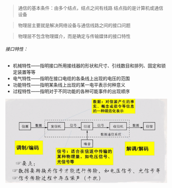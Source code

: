 > 通信的基本条件：由多个结点，结点之间有线路
> 结点指的是计算机或通信设备

> 物理层主要就是解决网络设备与通信线路之间的接口问题

> 物理层不包含物理媒介，而是确定与传输媒体的接口特性 

###### 接口特性：
   - 机械特性——指明接口所用接线器的形状和尺寸、引线数目和排列、固定和锁定装置等等
   - 电气特性——指明在接口电缆的各条线上出现的电压的范围
   - 功能特性——指明某条线上出现的某一电平表示何种意义
   - 过程特性——指明对于不同功能的各种可能事件的出现顺序

![数据通信系统模型](https://github.com/onshero/PCN/blob/ING/%E6%95%B0%E6%8D%AE%E9%80%9A%E4%BF%A1%E7%B3%BB%E7%BB%9F%E6%A8%A1%E5%9E%8B.png)
